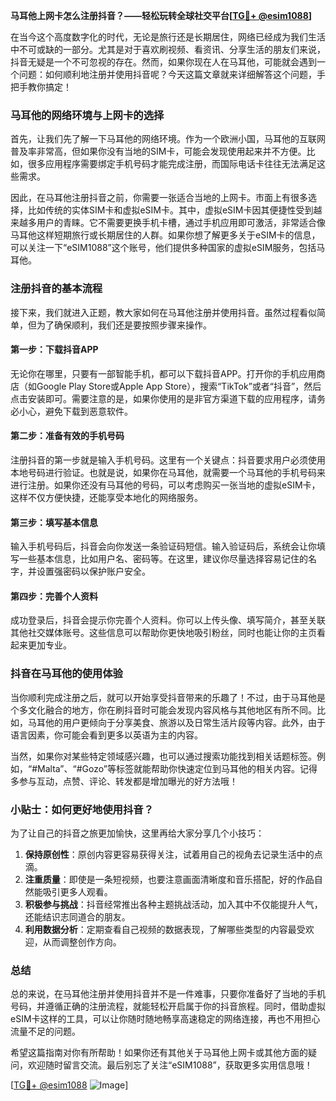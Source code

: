 **马耳他上网卡怎么注册抖音？——轻松玩转全球社交平台[[TG💪+ @esim1088](https://t.me/s/esim1088)]**

在当今这个高度数字化的时代，无论是旅行还是长期居住，网络已经成为我们生活中不可或缺的一部分。尤其是对于喜欢刷视频、看资讯、分享生活的朋友们来说，抖音无疑是一个不可忽视的存在。然而，如果你现在人在马耳他，可能就会遇到一个问题：如何顺利地注册并使用抖音呢？今天这篇文章就来详细解答这个问题，手把手教你搞定！

### 马耳他的网络环境与上网卡的选择

首先，让我们先了解一下马耳他的网络环境。作为一个欧洲小国，马耳他的互联网普及率非常高，但如果你没有当地的SIM卡，可能会发现使用起来并不方便。比如，很多应用程序需要绑定手机号码才能完成注册，而国际电话卡往往无法满足这些需求。

因此，在马耳他注册抖音之前，你需要一张适合当地的上网卡。市面上有很多选择，比如传统的实体SIM卡和虚拟eSIM卡。其中，虚拟eSIM卡因其便捷性受到越来越多用户的青睐。它不需要更换手机卡槽，通过手机应用即可激活，非常适合像马耳他这样短期旅行或长期居住的人群。如果你想了解更多关于eSIM卡的信息，可以关注一下“eSIM1088”这个账号，他们提供多种国家的虚拟eSIM服务，包括马耳他。

### 注册抖音的基本流程

接下来，我们就进入正题，教大家如何在马耳他注册并使用抖音。虽然过程看似简单，但为了确保顺利，我们还是要按照步骤来操作。

#### 第一步：下载抖音APP
无论你在哪里，只要有一部智能手机，都可以下载抖音APP。打开你的手机应用商店（如Google Play Store或Apple App Store），搜索“TikTok”或者“抖音”，然后点击安装即可。需要注意的是，如果你使用的是非官方渠道下载的应用程序，请务必小心，避免下载到恶意软件。

#### 第二步：准备有效的手机号码
注册抖音的第一步就是输入手机号码。这里有一个关键点：抖音要求用户必须使用本地号码进行验证。也就是说，如果你在马耳他，就需要一个马耳他的手机号码来进行注册。如果你还没有马耳他的号码，可以考虑购买一张当地的虚拟eSIM卡，这样不仅方便快捷，还能享受本地化的网络服务。

#### 第三步：填写基本信息
输入手机号码后，抖音会向你发送一条验证码短信。输入验证码后，系统会让你填写一些基本信息，比如用户名、密码等。在这里，建议你尽量选择容易记住的名字，并设置强密码以保护账户安全。

#### 第四步：完善个人资料
成功登录后，抖音会提示你完善个人资料。你可以上传头像、填写简介，甚至关联其他社交媒体账号。这些信息可以帮助你更快地吸引粉丝，同时也能让你的主页看起来更加专业。

### 抖音在马耳他的使用体验

当你顺利完成注册之后，就可以开始享受抖音带来的乐趣了！不过，由于马耳他是个多文化融合的地方，你在刷抖音时可能会发现内容风格与其他地区有所不同。比如，马耳他的用户更倾向于分享美食、旅游以及日常生活片段等内容。此外，由于语言因素，你可能会看到更多以英语为主的内容。

当然，如果你对某些特定领域感兴趣，也可以通过搜索功能找到相关话题标签。例如，“#Malta”、“#Gozo”等标签就能帮助你快速定位到马耳他的相关内容。记得多参与互动，点赞、评论、转发都是增加曝光的好方法哦！

### 小贴士：如何更好地使用抖音？

为了让自己的抖音之旅更加愉快，这里再给大家分享几个小技巧：

1. **保持原创性**：原创内容更容易获得关注，试着用自己的视角去记录生活中的点滴。
2. **注重质量**：即使是一条短视频，也要注意画面清晰度和音乐搭配，好的作品自然能吸引更多人观看。
3. **积极参与挑战**：抖音经常推出各种主题挑战活动，加入其中不仅能提升人气，还能结识志同道合的朋友。
4. **利用数据分析**：定期查看自己视频的数据表现，了解哪些类型的内容最受欢迎，从而调整创作方向。

### 总结

总的来说，在马耳他注册并使用抖音并不是一件难事，只要你准备好了当地的手机号码，并遵循正确的注册流程，就能轻松开启属于你的抖音旅程。同时，借助虚拟eSIM卡这样的工具，可以让你随时随地畅享高速稳定的网络连接，再也不用担心流量不足的问题。

希望这篇指南对你有所帮助！如果你还有其他关于马耳他上网卡或其他方面的疑问，欢迎随时留言交流。最后别忘了关注“eSIM1088”，获取更多实用信息哦！

[[TG💪+ @esim1088](https://t.me/s/esim1088) ![Image](https://i.postimg.cc/4NQfJmqS/Snipaste-2025-05-13-00-14-12.png)]